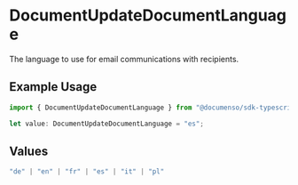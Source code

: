 # DocumentUpdateDocumentLanguage

The language to use for email communications with recipients.

## Example Usage

```typescript
import { DocumentUpdateDocumentLanguage } from "@documenso/sdk-typescript/models/operations";

let value: DocumentUpdateDocumentLanguage = "es";
```

## Values

```typescript
"de" | "en" | "fr" | "es" | "it" | "pl"
```